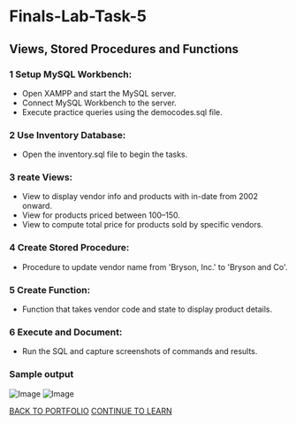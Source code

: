 # Finals-Lab-Task-5 
## Views, Stored Procedures and Functions

### 1 Setup MySQL Workbench:
- Open XAMPP and start the MySQL server.
- Connect MySQL Workbench to the server.
- Execute practice queries using the democodes.sql file.
### 2 Use Inventory Database:
- Open the inventory.sql file to begin the tasks.
### 3 reate Views:
- View to display vendor info and products with in-date from 2002 onward.
- View for products priced between 100–150.
- View to compute total price for products sold by specific vendors.
### 4 Create Stored Procedure:
- Procedure to update vendor name from 'Bryson, Inc.' to 'Bryson and Co'.
### 5 Create Function:
- Function that takes vendor code and state to display product details.
### 6 Execute and Document:
- Run the SQL and capture screenshots of commands and results.
### Sample output
![Image](https://github.com/user-attachments/assets/46f1d0db-abfd-486b-88f8-c0e8dd3ec15d)
![Image](https://github.com/user-attachments/assets/f549dbe1-afe5-498a-8edc-f016529cc559)

 <a href="https://chan-edm.github.io/README/" class="btn">BACK TO PORTFOLIO</a>
    <a href="https://chan-edm.github.io/Final-Lab-Task-6/" class="btn">CONTINUE TO LEARN</a>
